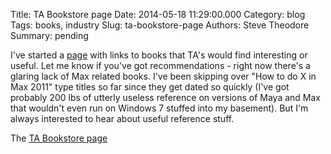 Title: TA Bookstore page
Date: 2014-05-18 11:29:00.000
Category: blog
Tags: books, industry
Slug: ta-bookstore-page
Authors: Steve Theodore
Summary: pending

I've started a [page](http://techartsurvival.blogspot.com/p/bookstore.html) with links to books that TA's would find interesting or useful. Let me know if you've got recommendations - right now there's a glaring lack of Max related books. I've been skipping over "How to do X in Max 2011" type titles so far since they get dated so quickly (I've got probably 200 lbs of utterly useless reference on versions of Maya and Max that wouldn't even run on Windows 7 stuffed into my basement). But I'm always interested to hear about useful reference stuff.   
  
The [TA Bookstore page](http://techartsurvival.blogspot.com/p/bookstore.html)

